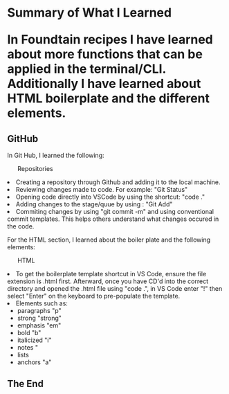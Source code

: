 <!-- Read Me for everything I have learned so far -->
<h1>Summary of What I Learned</p>
<p>In Foundtain recipes I have learned about more functions that can be applied in the terminal/CLI. Additionally I have learned about HTML boilerplate and the different elements.</p>

<h2>GitHub</h2>
<p>In Git Hub, I learned the following:</p>
<ol>Repositories</ol>
    <li>Creating a repository through Github and adding it to the local machine.</li>
    <li>Reviewing changes made to code. For example: "Git Status"</li>
    <li>Opening code directly into VSCode by using the shortcut: "code ."</li>
    <li>Adding changes to the stage/quue by using : "Git Add"</li>
    <li>Commiting changes by using "git commit -m" and using conventional commit templates. This helps others understand what changes occured in the code.</li>
<p>For the HTML section, I learned about the boiler plate and the following elements:</p>
<ul>HTML</ul>
    <li>To get the boilerplate template shortcut in VS Code, ensure the file extension is .html first. Afterward, once you have CD'd into the correct directory and opened the .html file using "code .", in VS Code enter "!" then select "Enter" on the keyboard to pre-populate the template.</li>
    <li>Elements such as:
    <ul> 
        <li>paragraphs "p"</li> 
        <li>strong "strong"</li> 
        <li>emphasis "em"</li> 
        <li>bold "b"</li>
        <li>italicized "i"</li>
        <li>notes "<!- -"</li> 
        <li>lists</li>
        <li>anchors "a"</li>
    </li>
    </ul>
<h2>The End</h2>
<!-- This is the end of the notes. -->